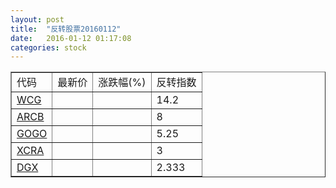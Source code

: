 ```yaml
---
layout: post
title:  "反转股票20160112"
date:   2016-01-12 01:17:08
categories: stock
---
```


<script type="text/javascript">
var stockList = []
stockList.push('gb_wcg');
stockList.push('gb_arcb');
stockList.push('gb_gogo');
stockList.push('gb_xcra');
stockList.push('gb_dgx');
</script>

<table border="1">
 <tr>
 <td>代码</td>
  <td>最新价</td>
  <td>涨跌幅(%)</td>
 <td>反转指数</td>
</tr>
  <tr id="wcg"><td><a href="http://stock.finance.sina.com.cn/usstock/quotes/WCG.html" target="_blank">WCG</a></td><td></td><td></td><td>14.2</td></tr>
  <tr id="arcb"><td><a href="http://stock.finance.sina.com.cn/usstock/quotes/ARCB.html" target="_blank">ARCB</a></td><td></td><td></td><td>8</td></tr>
  <tr id="gogo"><td><a href="http://stock.finance.sina.com.cn/usstock/quotes/GOGO.html" target="_blank">GOGO</a></td><td></td><td></td><td>5.25</td></tr>
  <tr id="xcra"><td><a href="http://stock.finance.sina.com.cn/usstock/quotes/XCRA.html" target="_blank">XCRA</a></td><td></td><td></td><td>3</td></tr>
  <tr id="dgx"><td><a href="http://stock.finance.sina.com.cn/usstock/quotes/DGX.html" target="_blank">DGX</a></td><td></td><td></td><td>2.333</td></tr>
</table>

